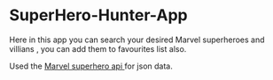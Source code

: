 ﻿# SuperHero-Hunter-App


Here in this app you can search your desired Marvel superheroes and villians , you can add them to favourites list also.

Used the <a href="http://gateway.marvel.com/v1/public/comics?ts=1&apikey=ee77679846ae512c45cd75dad1704dfb&hash=1fe14f8427c9003551a27df276a5daed"> Marvel superhero api </a>for json data.






